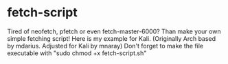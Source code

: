 # fetch-script
Tired of neofetch, pfetch or even fetch-master-6000? Than make your own simple fetching script! Here is my example for Kali. (Originally Arch based by mdarius. Adjusted for Kali by mnaray)
Don't forget to make the file executable with "sudo chmod +x fetch-script.sh"
